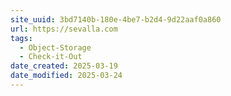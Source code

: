 ```yaml
---
site_uuid: 3bd7140b-180e-4be7-b2d4-9d22aaf0a860
url: https://sevalla.com
tags:
  - Object-Storage
  - Check-it-Out
date_created: 2025-03-19
date_modified: 2025-03-24
---
```



